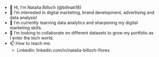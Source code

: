- 👋 Hi, I’m Natalia Billoch (@billnati18)
- 👀 I’m interested in digital marketing, brand development, advertising and data analysis!
- 🌱 I’m currently learning data analytics and sharpening my digital marketing skills. 
- 💞️ I’m looking to collaborate on different datasets to grow my portfolio as I enter the tech world. 
- 📫 How to reach me:
  - LinkedIn: linkedin.com/in/natalia-billoch-flores 

<!---
billnati18/billnati18 is a ✨ special ✨ repository because its `README.md` (this file) appears on your GitHub profile.
You can click the Preview link to take a look at your changes.
--->
